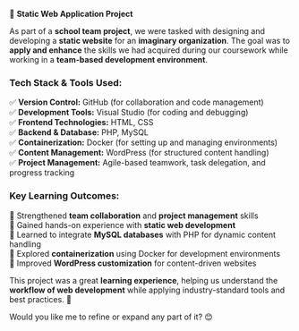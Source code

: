 🔹 **Static Web Application Project**  

As part of a **school team project**, we were tasked with designing and developing a **static website** for an **imaginary organization**. The goal was to **apply and enhance** the skills we had acquired during our coursework while working in a **team-based development environment**.  

### **Tech Stack & Tools Used:**  
✅ **Version Control:** GitHub (for collaboration and code management)  
✅ **Development Tools:** Visual Studio (for coding and debugging)  
✅ **Frontend Technologies:** HTML, CSS  
✅ **Backend & Database:** PHP, MySQL  
✅ **Containerization:** Docker (for setting up and managing environments)  
✅ **Content Management:** WordPress (for structured content handling)  
✅ **Project Management:** Agile-based teamwork, task delegation, and progress tracking  

### **Key Learning Outcomes:**  
🔹 Strengthened **team collaboration** and **project management** skills  
🔹 Gained hands-on experience with **static web development**  
🔹 Learned to integrate **MySQL databases** with PHP for dynamic content handling  
🔹 Explored **containerization** using Docker for development environments  
🔹 Improved **WordPress customization** for content-driven websites  

This project was a great **learning experience**, helping us understand the **workflow of web development** while applying industry-standard tools and best practices. 🚀  

Would you like me to refine or expand any part of it? 😊
